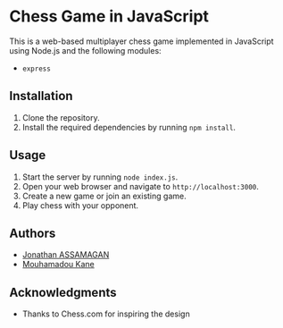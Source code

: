 # Chess Game in JavaScript

This is a web-based multiplayer chess game implemented in JavaScript using Node.js and the following modules:

- `express`
<!-- - `socket.io` -->
<!-- - `chess.js` -->
<!-- - `chessboard.js` -->

## Installation

1. Clone the repository.
2. Install the required dependencies by running `npm install`.

## Usage

1. Start the server by running `node index.js`.
2. Open your web browser and navigate to `http://localhost:3000`.
3. Create a new game or join an existing game.
4. Play chess with your opponent.

<!-- ## Contributing

If you would like to contribute to this project, please follow these steps:

1. Fork the repository.
2. Create a new branch for your changes.
3. Make your changes and commit them.
4. Push your changes to your fork.
5. Submit a pull request to the original repository.

## License

This project is licensed under the MIT License. -->

## Authors

- [Jonathan ASSAMAGAN](https://github.com/kuro-jojo)
- [Mouhamadou Kane](https://github.com/Mouhamadou305)

## Acknowledgments

<!-- - Thanks to [Chess.js](https://github.com/jhlywa/chess.js) and [Chessboard.js](https://github.com/oakmac/chessboardjs) for providing the chess engine and the chessboard UI respectively. -->
- Thanks to Chess.com for inspiring the design